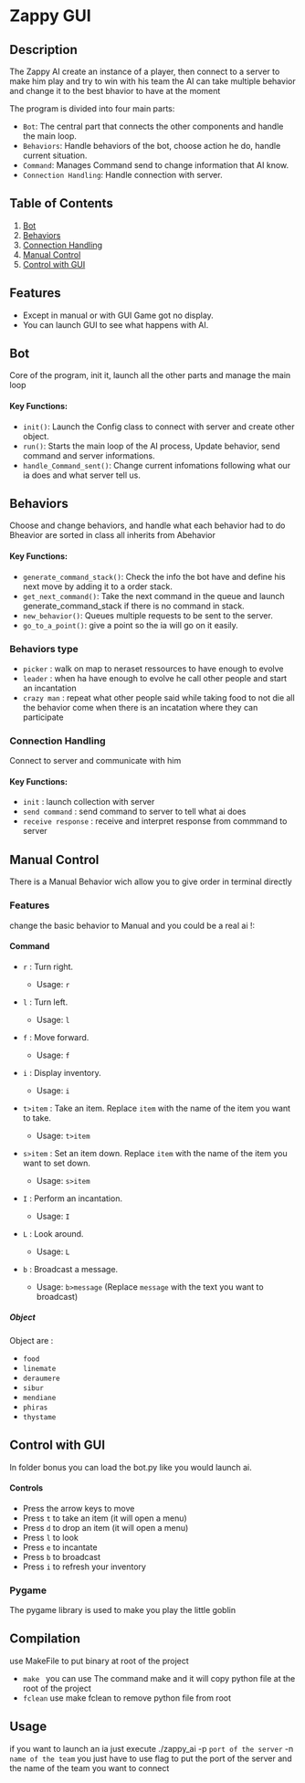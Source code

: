 # Zappy GUI

## Description
The Zappy AI create an instance of a player, then connect to a server to make him play and try to win with his team 
the AI can take multiple behavior and change it to the best bhavior to have at the moment

The program is divided into four main parts:

* `Bot`: The central part that connects the other components and handle the main loop.
* `Behaviors`: Handle behaviors of the bot, choose action he do, handle current situation.
* `Command`: Manages Command send to change information that AI know.
* `Connection Handling`: Handle connection with server.

## Table of Contents
1. [Bot](#bot)
2. [Behaviors](#client)
3. [Connection Handling](#game-data)
4. [Manual Control](#graphics)
5. [Control with GUI](#user-input-guide)

## Features
- Except in manual or with GUI Game got no display.
- You can launch GUI to see what happens with AI.



## Bot
Core of the program, init it, launch all the other parts and manage the main loop


#### Key Functions:

- `init()`: Launch the Config class to connect with server and create other object.
- `run()`: Starts the main loop of the AI process, Update behavior, send command and server informations.
- `handle_Command_sent()`: Change current infomations following what our ia does and what server tell us.


## Behaviors
Choose and change behaviors, and handle what each behavior had to do
Bheavior are sorted in class all inherits from Abehavior

#### Key Functions:
- `generate_command_stack()`: Check the info the bot have and define his next move by adding it to a order stack.
- `get_next_command()`: Take the next command in the queue and launch generate_command_stack if there is no command in stack.
- `new_behavior()`: Queues multiple requests to be sent to the server.
- `go_to_a_point()`: give a point so the ia will go on it easily.

### Behaviors type
- `picker` : walk on map to neraset ressources to have enough to evolve
- `leader` : when ha have enough to evolve he call other people and start an incantation
- `crazy man` : repeat what other people said while taking food to not die
all the behavior come when there is an incatation where they can participate


### Connection Handling
Connect to server and communicate with him

#### Key Functions:
- `init` : launch collection with server
- `send command` : send command to server to tell what ai does
- `receive response` : receive and interpret response from commmand to server


## Manual Control
There is a Manual Behavior wich allow you to give order in terminal directly

### Features
change the basic behavior to Manual and you could be a real ai !:

#### Command
- `r` : Turn right.
  - Usage: `r`

- `l` : Turn left.
  - Usage: `l`

- `f` : Move forward.
  - Usage: `f`

- `i` : Display inventory.
  - Usage: `i`

- `t>item` : Take an item. Replace `item` with the name of the item you want to take.
  - Usage: `t>item`

- `s>item` : Set an item down. Replace `item` with the name of the item you want to set down.
  - Usage: `s>item`

- `I` : Perform an incantation.
  - Usage: `I`

- `L` : Look around.
  - Usage: `L`

- `b` : Broadcast a message.
  - Usage: `b>message` (Replace `message` with the text you want to broadcast)

##### Object
Object are :
- `food`
- `linemate`
- `deraumere`
- `sibur`
- `mendiane`
- `phiras`
- `thystame`


## Control with GUI
In folder bonus you can load the bot.py like you would launch ai.

#### Controls

- Press the arrow keys to move
- Press `t` to take an item (it will open a menu)
- Press `d` to drop an item (it will open a menu)
- Press `l` to look
- Press `e` to incantate
- Press `b` to broadcast
- Press `i` to refresh your inventory

### Pygame
The pygame library is used to make you play the little goblin



## Compilation
use MakeFile to put binary at root of the project
- `make ` you can use The command make and it will copy python file at the root of the project
- `fclean` use make fclean to remove python file from root

## Usage
if you want to launch an ia just execute
./zappy_ai -p `port of the server` -n `name of the team`
you just have to use flag to put the port of the server and the name of the team you want to connect